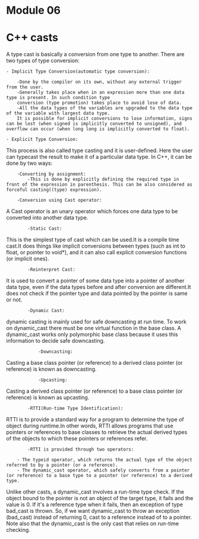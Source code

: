 # Module 06

# C++ casts

A type cast is basically a conversion from one type to another. There are two types of type conversion:

    - Implicit Type Conversion(automatic type conversion):

        -Done by the compiler on its own, without any external trigger from the user.
        -Generally takes place when in an expression more than one data type is present. In such condition type
        conversion (type promotion) takes place to avoid lose of data.
        -All the data types of the variables are upgraded to the data type of the variable with largest data type.
        It is possible for implicit conversions to lose information, signs can be lost (when signed is implicitly converted to unsigned), and overflow can occur (when long long is implicitly converted to float).
    
    - Explicit Type Conversion:

This process is also called type casting and it is user-defined. Here the user can typecast the result to make it of a particular data type.
In C++, it can be done by two ways:

        -Converting by assignment:
            -This is done by explicitly defining the required type in front of the expression in parenthesis. This can be also considered as forceful casting((type) expression).

        -Conversion using Cast operator:
A Cast operator is an unary operator which forces one data type to be converted into another data type.

            -Static Cast:
This is the simplest type of cast which can be used.It is a compile time cast.It does things like implicit conversions between types (such as int to float, or pointer to void*), and it can also call explicit conversion functions (or implicit ones).

            -Reinterpret Cast:
It is used to convert a pointer of some data type into a pointer of another data type, even if the data types before and after conversion are different.It does not check if the pointer type and data pointed by the pointer is same or not.

            -Dynamic Cast:
dynamic casting is mainly used for safe downcasting at run time. To work on dynamic_cast there must be one virtual function in the base class. A dynamic_cast works only polymorphic base class because it uses this information to decide safe downcasting.

                -Downcasting:
Casting a base class pointer (or reference) to a derived class pointer (or reference) is known as downcasting.

                -Upcasting:
Casting a derived class pointer (or reference) to a base class pointer (or reference) is known as upcasting.

            -RTTI(Run-time Type Identification):

RTTI is to provide a standard way for a program to determine the type of object during runtime.In other words, RTTI allows programs that use pointers or references to base classes to retrieve the actual derived types of the objects to which these pointers or references refer.

            -RTTI is provided through two operators:

        - The typeid operator, which returns the actual type of the object referred to by a pointer (or a reference).
        - The dynamic_cast operator, which safely converts from a pointer (or reference) to a base type to a pointer (or reference) to a derived type.

Unlike other casts, a dynamic_cast involves a run-time type check. If the object bound to the pointer is not an object of the target type, it fails and the value is 0. If it's a reference type when it fails, then an exception of type bad_cast is thrown. So, if we want dynamic_cast to throw an exception (bad_cast) instead of returning 0, cast to a reference instead of to a pointer. Note also that the dynamic_cast is the only cast that relies on run-time checking.